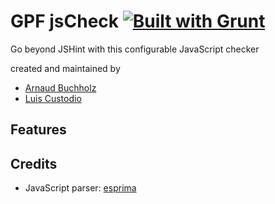 # GPF jsCheck [![Built with Grunt](https://cdn.gruntjs.com/builtwith.png)](http://gruntjs.com/)

Go beyond JSHint with this configurable JavaScript checker

created and maintained by
* [Arnaud Buchholz](http://gpf-js.blogspot.com/)
* [Luis Custodio](https://github.com/lcustodio)

## Features

## Credits
* JavaScript parser: [esprima](http://esprima.org/)
